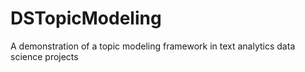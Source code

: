 # DSTopicModeling
A demonstration of a topic modeling framework in text analytics data science projects 
